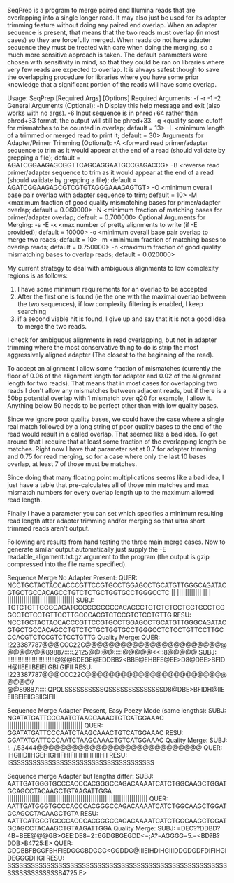 SeqPrep is a program to merge paired end Illumina reads that are overlapping into a single longer read. It may also just be used for its adapter trimming feature without doing any paired end overlap. When an adapter sequence is present, that means that the two reads must overlap (in most cases) so they are forcefully merged. When reads do not have adapter sequence they must be treated with care when doing the merging, so a much more sensitive approach is taken. The default parameters were chosen with sensitivity in mind, so that they could be ran on libraries where very few reads are expected to overlap. It is always safest though to save the overlapping procedure for libraries where you have some prior knowledge that a significant portion of the reads will have some overlap. 

Usage:
SeqPrep [Required Args] [Options]
Required Arguments:
	-f <first read input fastq filename>
	-r <second read input fastq filename>
	-1 <first read output fastq filename>
	-2 <second read output fastq filename>
General Arguments (Optional):
	-h Display this help message and exit (also works with no args).
	-6 Input sequence is in phred+64 rather than phred+33 format, the output will still be phred+33.
	-q <quality score cutoff for mismatches to be counted in overlap; default = 13>
	-L <minimum length of a trimmed or merged read to print it; default = 30>
Arguments for Adapter/Primer Trimming (Optional):
	-A <forward read primer/adapter sequence to trim as it would appear at the end of a read
		 (should validate by grepping a file); default = AGATCGGAAGAGCGGTTCAGCAGGAATGCCGAGACCG>
	-B <reverse read primer/adapter sequence to trim as it would appear at the end of a read
		 (should validate by grepping a file); default = AGATCGGAAGAGCGTCGTGTAGGGAAAGAGTGT>
	-O <minimum overall base pair overlap with adapter sequence to trim; default = 10>
	-M <maximum fraction of good quality mismatching bases for primer/adapter overlap; default = 0.060000>
	-N <minimum fraction of matching bases for primer/adapter overlap; default = 0.700000>
Optional Arguments for Merging:
	-s <perform merging and output the merged reads to this file>
	-E <write pretty alignments to this file for visual Examination>
	-x <max number of pretty alignments to write (if -E provided); default = 10000>
	-o <minimum overall base pair overlap to merge two reads; default = 10>
	-m <minimum fraction of matching bases to overlap reads; default = 0.750000>
	-n <maximum fraction of good quality mismatching bases to overlap reads; default = 0.020000>


My current strategy to deal with ambiguous alignments to low complexity regions is as follows:

1. I have some minimum requirements for an overlap to be accepted
2. After the first one is found (ie the one with the maximal overlap between the two sequences), if low complexity filtering is enabled, I keep searching
3. if a second viable hit is found, I give up and say that it is not a good idea to merge the two reads.

I check for ambiguous alignments in read overlapping, but not in adapter trimming where the most conservative thing to do is strip the most aggressively aligned adapter (The closest to the beginning of the read).

To accept an alignment I allow some fraction of mismatches (currently the floor of 0.06 of the alignment length for adapter and 0.02 of the alignment length for two reads). That means that in most cases for overlapping two reads I don't allow any mismatches between adjacent reads, but if there is a 50bp potential overlap with 1 mismatch over q20 for example, I allow it. Anything below 50 needs to be perfect other than with low quality bases.

Since we ignore poor quality bases, we could have the case where a single real match followed by a long string of poor quality bases to the end of the read would result in a called overlap. That seemed like a bad idea. To get around that I require that at least some fraction of the overlapping length be matches. Right now I have that parameter set at 0.7 for adapter trimming and 0.75 for read merging, so for a case where only the last 10 bases overlap, at least 7 of those must be matches. 

Since doing that many floating point multiplications seems like a bad idea, I just have a table that pre-calculates all of those min matches and max mismatch numbers for every overlap length up to the maximum allowed read length.

Finally I have a parameter you can set which specifies a minimum resulting read length after adapter trimming and/or merging so that ultra short trimmed reads aren't output.

Following are results from hand testing the three main merge cases. Now to generate similar output automatically just supply the -E readable_alignment.txt.gz argument to the program (the output is gzip compressed into the file name specified).

Sequence Merge No Adapter Present:
	QUER: NCCTGCTACTACCACCCGTTCCGTGCCTGGAGCCTGCATGTTGGGCAGATACGTGCTGCCACAGCCTGTCTCTGCTGGTGCCTGGGCCTC
	                                        ||  |||||||||||| || |  |||||||||||||||||||||||||||||||||
	SUBJ:                                   TGTGTGTTGGGCAGATGCGGGGGGCCACAGCCTGTCTCTGCTGGTGCCTGGGCCTCTCCTGTTCCTTGCCCACGTCTCCGTCTCCTGTTG
	RESU: NCCTGCTACTACCACCCGTTCCGTGCCTGGAGCCTGCATGTTGGGCAGATACGTGCTGCCACAGCCTGTCTCTGCTGGTGCCTGGGCCTCTCCTGTTCCTTGCCCACGTCTCCGTCTCCTGTTG
	Quality Merge:
	QUER: !223387787@@@CCC22C@@@@@@@@@@@@@@@@@@@@@@@@@@@@?@@89887:::::.2125@@:@@:::::@@@@@<<::8@@@@@
	SUBJ:                                   !!!!!!!!!!!!!!!!!!!!!!!!!!!@@@8DEGE@EDDBB2<BBE@EHBFE@EE>D8@DBE>BFIDH@IIEEIIBEIEIIGBIIGIFII
	RESU: !223387787@@@CCC22C@@@@@@@@@@@@@@@@@@@@@@@@@@@@?@@89887:::::.QPQLSSSSSSSSSSQSSSSSSSSSSSSSSD8@DBE>BFIDH@IIEEIIBEIEIIGBIIGIFII


Sequence Merge Adapter Present, Easy Peezy Mode (same lengths):
	SUBJ: NGATATGATTCCCAATCTAAGCAAACTGTCATGGAAAC
  	     |||||||||||||||||||||||||||||||||||||
	QUER: GGATATGATTCCCAATCTAAGCAAACTGTCATGGAAAC
	RESU: GGATATGATTCCCAATCTAAGCAAACTGTCATGGAAAC
	Quality Merge:
	SUBJ: !.-/.53444@@@@@@@@@@@@@@@@@@@@@@@@@@@@
	QUER: IHGIIIDIIHGEHIGHIFHIFIIIIHIIIIIIIIIHII
	RESU: ISSSSSSSSSSSSSSSSSSSSSSSSSSSSSSSSSSSSS


Sequence merge Adapter but lengths differ:
	SUBJ: AATTGATGGGTGCCCACCCACGGGCCAGACAAAATCATCTGGCAAGCTGGATGCAGCCTACAAGCTGTAAGATTGGA
	      |||||||||||||||||||||||||||||||||||||||||||||||||||||||||||||||||||||
	QUER: AATTGATGGGTGCCCACCCACGGGCCAGACAAAATCATCTGGCAAGCTGGATGCAGCCTACAAGCTGTA
	RESU: AATTGATGGGTGCCCACCCACGGGCCAGACAAAATCATCTGGCAAGCTGGATGCAGCCTACAAGCTGTAAGATTGGA
	Quality Merge:
	SUBJ: =DEC??DDBD?4B=BEE@@@GB>GEE:DE8=2::6GDGBGEGDD<=;A?=AGGGG=5.=<BD?B?DDB>B4725:E>
	QUER: GDDBBFBGGFBHFIEDGGGBDGGG<GGDDG@IIIEIHDIHGIIIDDGDGDFDIFIHGIDEGGGDIIIGI
	RESU: SSSSSSSSSSSSSSSSSSSSSSSSSSSSSSSSSSSSSSSSSSSSSSSSSSSSSSSSSSSSSSSSSSSSSB4725:E>
